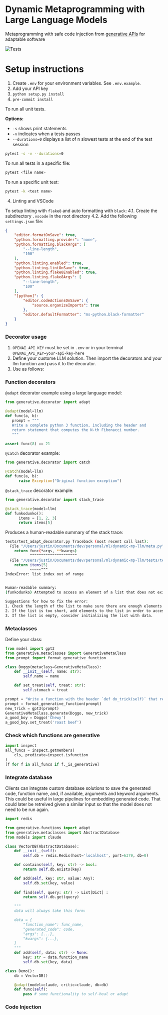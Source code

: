 # Dynamic Metaprogramming with Large Language Models
Metaprogramming with safe code injection from [generative APIs](https://github.com/ch3njust1n/generative-api) for adaptable software

![Tests](https://github.com/ch3njust1n/generative/actions/workflows/pull-request.yml/badge.svg)

# Setup instructions
1. Create `.env` for your environment variables. See `.env.example`.
2. Add your API key
3. `python setup.py install`
4. `pre-commit install`

To run all unit tests.

**Options:**
- `-s` shows print statements
- `-v` indicates when a tests passes
- `--durations=0` displays a list of n slowest tests at the end of the test session

```bash
pytest -s -v --durations=0
```

To run all tests in a specific file:
```bash
pytest <file name>
```

To run a specific unit test:
```bash
pytest -k <test name>
```

4. Linting and VSCode

To setup linting with `flake8` and auto formatting with `black`:
4.1. Create the subdirectory `.vscode` in the root directory
4.2. Add the following `settings.json` file:
```json
{
    "editor.formatOnSave": true,
    "python.formatting.provider": "none",
    "python.formatting.blackArgs": [
        "--line-length",
        "100"
    ],
    "python.linting.enabled": true,
    "python.linting.lintOnSave": true,
    "python.linting.flake8Enabled": true,
    "python.linting.flake8Args": [
        "--line-length",
        "100"
    ],
    "[python]": {
        "editor.codeActionsOnSave": {
            "source.organizeImports": true
        },
        "editor.defaultFormatter": "ms-python.black-formatter"
    }
}
```

### Decorator usage

1. `OPENAI_API_KEY` must be set in `.env` or in your terminal `OPENAI_API_KEY=your-api-key-here`
2. Define your custome LLM solution. Then import the decorators and your llm function and pass it to the decorator.
3. Use as follows:

### Function decorators

`@adapt` decorator example using a large language model:
```python
from generative.decorator import adapt

@adapt(model=llm)
def func(a, b):
   prompt = """
   Write a complete python 3 function, including the header and
   return statement that computes the N-th Fibonacci number.
   """

assert func(8) == 21
```

`@catch` decorator example:
```python
from generative.decorator import catch

@catch(model=llm)
def func(a, b):
      raise Exception("Original function exception")
```

`@stack_trace` decorator example:
```python
from generative.decorator import stack_trace

@stack_trace(model=llm)
def funkodunko():
      items = [1, 2, 3]
      return items[5]
```

Produces a human-readable summary of the stack trace:
```bash
tests/test_adapt_decorator.py Traceback (most recent call last):
  File "/Users/justin/Documents/dev/personal/ml/dynamic-mp-llm/meta.py", line 167, in wrapper
    return func(*args, **kwargs)
           ^^^^^^^^^^^^^^^^^^^^^
  File "/Users/justin/Documents/dev/personal/ml/dynamic-mp-llm/tests/test_adapt_decorator.py", line 100, in funkodunko
    return items[5]
           ~~~~~^^^
IndexError: list index out of range


Human-readable summary:
(funkodunko) Attempted to access an element of a list that does not exist.

Suggestions for how to fix the error:
1. Check the length of the list to make sure there are enough elements to access the desired index.
2. If the list is too short, add elements to the list in order to access the desired index.
3. If the list is empty, consider initializing the list with data.
```

### Metaclasses

Define your class:
```python
from model import gpt3
from generative.metaclasses import GenerativeMetaClass
from prompt import format_generative_function

class Doggo(metaclass=GenerativeMetaClass):
    def __init__(self, name: str):
        self.name = name

    def set_treat(self, treat: str):
        self.stomach = treat

prompt = "Write a function with the header `def do_trick(self)` that returns a string '*sit*'"
prompt = format_generative_function(prompt)
new_trick = gpt3(prompt)
GenerativeMetaClass.generate(Doggo, new_trick)
a_good_boy = Doggo('Chewy')
a_good_boy.set_treat('roast beef')
```

### Check which functions are generative
```python
import inspect
all_funcs = inspect.getmembers(
    cls, predicate=inspect.isfunction
)
[f for f in all_funcs if f._is_generative]
```

### Integrate database

Clients can integrate custom database solutions to save the generated code, function name, and, if available, arguments and keyword arguments. This could be useful in large pipelines for embedding generated code. That could later be retreived given a similar input so that the model does not need to be run again.

```python
import redis

from generative.functions import adapt
from generative.metaclasses import AbstractDatabase
from models import claude

class VectorDB(AbstractDatabase):
    def __init__(self):
        self.db = redis.Redis(host='localhost', port=6379, db=0)

    def contains(self, key: str) -> bool:
        return self.db.exists(key)

    def add(self, key: str, value: Any):
        self.db.set(key, value)
    
    def find(self, query: str) -> List[Dict] :
        return self.db.get(query)

    """
    data will always take this form:

    data = {
        "function_name": func_name,
        "generated_code": code,
        "args": {...},
        "kwargs": {...},
    }
    """
    def add(self, data: str) -> None:
        key: str = data.function_name
        self.db.set(key, data)

class Demo():
    db = VectorDB()

    @adapt(model=claude, critic=claude, db=db)
    def func(self):
        pass # some functionality to self-heal or adapt
```

### Code Injection